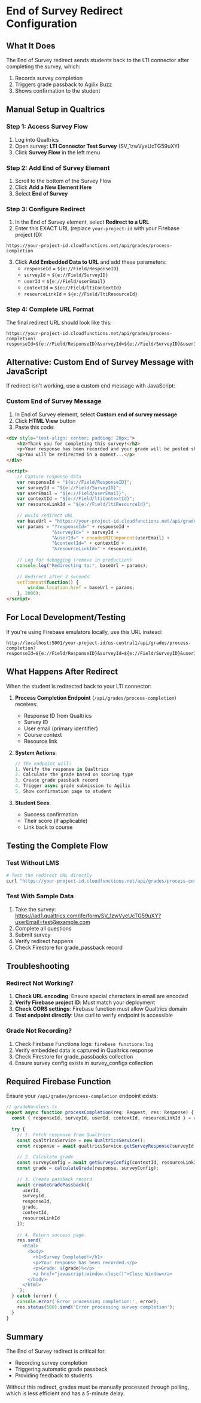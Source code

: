 # End of Survey Redirect Configuration

## What It Does
The End of Survey redirect sends students back to the LTI connector after completing the survey, which:
1. Records survey completion
2. Triggers grade passback to Agilix Buzz
3. Shows confirmation to the student

## Manual Setup in Qualtrics

### Step 1: Access Survey Flow
1. Log into Qualtrics
2. Open survey: **LTI Connector Test Survey** (SV_1zwVyeUcTG59uXY)
3. Click **Survey Flow** in the left menu

### Step 2: Add End of Survey Element
1. Scroll to the bottom of the Survey Flow
2. Click **Add a New Element Here**
3. Select **End of Survey**

### Step 3: Configure Redirect
1. In the End of Survey element, select **Redirect to a URL**
2. Enter this EXACT URL (replace `your-project-id` with your Firebase project ID):

```
https://your-project-id.cloudfunctions.net/api/grades/process-completion
```

3. Click **Add Embedded Data to URL** and add these parameters:
   - `responseId` = `${e://Field/ResponseID}`
   - `surveyId` = `${e://Field/SurveyID}`
   - `userId` = `${e://Field/userEmail}`
   - `contextId` = `${e://Field/ltiContextId}`
   - `resourceLinkId` = `${e://Field/ltiResourceId}`

### Step 4: Complete URL Format
The final redirect URL should look like this:

```
https://your-project-id.cloudfunctions.net/api/grades/process-completion?responseId=${e://Field/ResponseID}&surveyId=${e://Field/SurveyID}&userId=${e://Field/userEmail}&contextId=${e://Field/ltiContextId}&resourceLinkId=${e://Field/ltiResourceId}
```

## Alternative: Custom End of Survey Message with JavaScript

If redirect isn't working, use a custom end message with JavaScript:

### Custom End of Survey Message
1. In End of Survey element, select **Custom end of survey message**
2. Click **HTML View** button
3. Paste this code:

```html
<div style="text-align: center; padding: 20px;">
    <h2>Thank you for completing this survey!</h2>
    <p>Your response has been recorded and your grade will be posted shortly.</p>
    <p>You will be redirected in a moment...</p>
</div>

<script>
    // Capture response data
    var responseId = "${e://Field/ResponseID}";
    var surveyId = "${e://Field/SurveyID}";
    var userEmail = "${e://Field/userEmail}";
    var contextId = "${e://Field/ltiContextId}";
    var resourceLinkId = "${e://Field/ltiResourceId}";
    
    // Build redirect URL
    var baseUrl = "https://your-project-id.cloudfunctions.net/api/grades/process-completion";
    var params = "?responseId=" + responseId + 
                 "&surveyId=" + surveyId + 
                 "&userId=" + encodeURIComponent(userEmail) +
                 "&contextId=" + contextId +
                 "&resourceLinkId=" + resourceLinkId;
    
    // Log for debugging (remove in production)
    console.log("Redirecting to:", baseUrl + params);
    
    // Redirect after 2 seconds
    setTimeout(function() {
        window.location.href = baseUrl + params;
    }, 2000);
</script>
```

## For Local Development/Testing

If you're using Firebase emulators locally, use this URL instead:

```
http://localhost:5001/your-project-id/us-central1/api/grades/process-completion?responseId=${e://Field/ResponseID}&surveyId=${e://Field/SurveyID}&userId=${e://Field/userEmail}&contextId=${e://Field/ltiContextId}&resourceLinkId=${e://Field/ltiResourceId}
```

## What Happens After Redirect

When the student is redirected back to your LTI connector:

1. **Process Completion Endpoint** (`/api/grades/process-completion`) receives:
   - Response ID from Qualtrics
   - Survey ID
   - User email (primary identifier)
   - Course context
   - Resource link

2. **System Actions**:
   ```javascript
   // The endpoint will:
   1. Verify the response in Qualtrics
   2. Calculate the grade based on scoring type
   3. Create grade passback record
   4. Trigger async grade submission to Agilix
   5. Show confirmation page to student
   ```

3. **Student Sees**:
   - Success confirmation
   - Their score (if applicable)
   - Link back to course

## Testing the Complete Flow

### Test Without LMS
```bash
# Test the redirect URL directly
curl "https://your-project-id.cloudfunctions.net/api/grades/process-completion?responseId=R_test123&surveyId=SV_1zwVyeUcTG59uXY&userId=test@example.com&contextId=course123&resourceLinkId=resource456"
```

### Test With Sample Data
1. Take the survey: https://iad1.qualtrics.com/jfe/form/SV_1zwVyeUcTG59uXY?userEmail=test@example.com
2. Complete all questions
3. Submit survey
4. Verify redirect happens
5. Check Firestore for grade_passback record

## Troubleshooting

### Redirect Not Working?
1. **Check URL encoding**: Ensure special characters in email are encoded
2. **Verify Firebase project ID**: Must match your deployment
3. **Check CORS settings**: Firebase function must allow Qualtrics domain
4. **Test endpoint directly**: Use curl to verify endpoint is accessible

### Grade Not Recording?
1. Check Firebase Functions logs: `firebase functions:log`
2. Verify embedded data is captured in Qualtrics response
3. Check Firestore for grade_passbacks collection
4. Ensure survey config exists in survey_configs collection

## Required Firebase Function

Ensure your `/api/grades/process-completion` endpoint exists:

```typescript
// gradeHandlers.ts
export async function processCompletion(req: Request, res: Response) {
  const { responseId, surveyId, userId, contextId, resourceLinkId } = req.query;
  
  try {
    // 1. Fetch response from Qualtrics
    const qualtricsService = new QualtricsService();
    const response = await qualtricsService.getSurveyResponse(surveyId, responseId);
    
    // 2. Calculate grade
    const surveyConfig = await getSurveyConfig(contextId, resourceLinkId);
    const grade = calculateGrade(response, surveyConfig);
    
    // 3. Create passback record
    await createGradePassback({
      userId,
      surveyId,
      responseId,
      grade,
      contextId,
      resourceLinkId
    });
    
    // 4. Return success page
    res.send(`
      <html>
        <body>
          <h1>Survey Completed!</h1>
          <p>Your response has been recorded.</p>
          <p>Grade: ${grade}%</p>
          <a href="javascript:window.close()">Close Window</a>
        </body>
      </html>
    `);
  } catch (error) {
    console.error('Error processing completion:', error);
    res.status(500).send('Error processing survey completion');
  }
}
```

## Summary

The End of Survey redirect is critical for:
- Recording survey completion
- Triggering automatic grade passback
- Providing feedback to students

Without this redirect, grades must be manually processed through polling, which is less efficient and has a 5-minute delay.